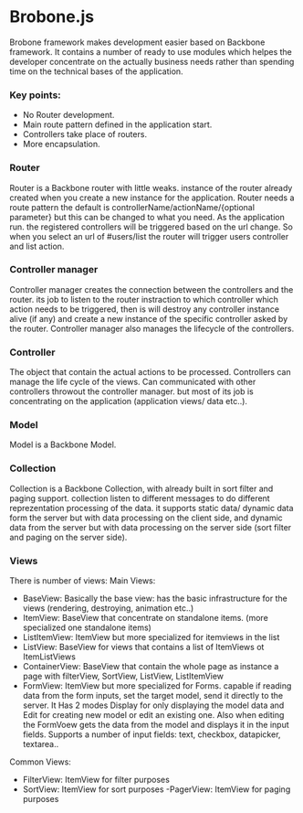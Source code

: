 # Brobone.js
Brobone framework makes development easier based on Backbone framework. It contains a number of ready to use modules which helpes the developer concentrate on the actually business needs rather than spending time on the technical bases of the application.
### Key points:
  - No Router development.
  - Main route pattern defined in the application start.
  - Controllers take place of routers.
  - More encapsulation.

### Router
Router is a Backbone router with little weaks. instance of the router already created when you create a new instance for the application. Router needs a route pattern the default is controllerName/actionName/{optional parameter} but this can be changed to what you need.
As the application run. the registered controllers will be triggered based on the url change. So when you select an url of #users/list the router will trigger users controller and list action.

### Controller manager
Controller manager creates the connection between the controllers and the router. its job to listen to the router instraction to which controller which action needs to be triggered, then is will destroy any controller instance alive (if any) and create a new instance of the specific controller asked by the router.
Controller manager also manages the lifecycle of the controllers.

### Controller
The object that contain the actual actions to be processed. Controllers can manage the life cycle of the views. Can communicated with other controllers throwout the controller manager. but most of its job is concentrating on the application (application views/ data etc..).

### Model
Model is a Backbone Model.

### Collection
Collection is a Backbone Collection, with already built in sort filter and paging support. collection listen to different messages to do different reprezentation processing of the data. it supports static data/ dynamic data form the server but with data processing on the client side, and dynamic data from the server but with data processing on the server side (sort filter and paging on the server side).

### Views
There is number of views:
Main Views:
- BaseView: Basically the base view: has the basic infrastructure for the views (rendering, destroying, animation etc..)
- ItemView: BaseView that concentrate on standalone items. (more specialized one standalone items)
- ListItemView: ItemView but more specialized for itemviews in the list
- ListView: BaseView for views that contains a list of ItemViews ot ItemListViews
- ContainerView: BaseView that contain the whole page as instance a page with filterView, SortView, ListView, ListItemView
- FormView: ItemView but more specialized for Forms. capable if reading data from the form inputs, set the target model, send it directly to the server. It Has 2 modes Display for only displaying the model data and Edit for creating new model or edit an existing one. Also when editing  the FormVoew gets the data from the model and displays it in the input fields.
Supports a number of input fields: text, checkbox, datapicker, textarea..

Common Views:
- FilterView: ItemView for filter purposes  
- SortView: ItemView for sort purposes
-PagerView: ItemView for paging purposes
